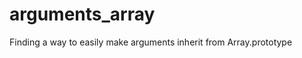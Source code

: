arguments_array
===============

Finding a way to easily make arguments inherit from Array.prototype
